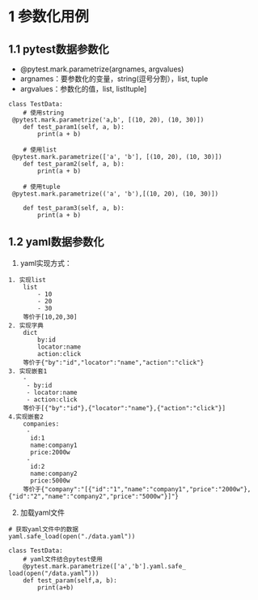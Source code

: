 # 1 参数化用例

## 1.1 pytest数据参数化

* @pytest.mark.parametrize(argnames, argvalues)
* argnames：要参数化的变量，string(逗号分割），list, tuple
* argvalues：参数化的值，list, listltuple]

```
class TestData:  
    # 使用string  
 @pytest.mark.parametrize('a,b', [(10, 20), (10, 30)])  
    def test_param1(self, a, b):  
        print(a + b)  
          
    # 使用list  
 @pytest.mark.parametrize(['a', 'b'], [(10, 20), (10, 30)])  
    def test_param2(self, a, b):  
        print(a + b)  
  
    # 使用tuple  
 @pytest.mark.parametrize(('a', 'b'),[(10, 20), (10, 30)])  
  
    def test_param3(self, a, b):  
        print(a + b)
```

## 1.2 yaml数据参数化

1. yaml实现方式：

```
1. 实现list
	list
		- 10
		- 20
		- 30
	等价于[10,20,30]
2. 实现字典
	dict
		by:id
		locator:name
		action:click
	等价于{"by":"id","locator":"name","action":"click"}
3. 实现嵌套1
	-
	 - by:id
	 - locator:name
	 - action:click	
	等价于[{"by":"id"},{"locator":"name"},{"action":"click"}]
4.实现嵌套2
	companies:
	 -
	  id:1
	  name:company1
	  price:2000w
	 -
	  id:2
	  name:company2
	  price:5000w
	等价于{"company":"[{"id":"1","name":"company1","price":"2000w"},{"id":"2","name":"company2","price":"5000w"}]"}
```

2. 加载yaml文件

```
# 获取yaml文件中的数据
yaml.safe_load(open("./data.yaml"))

class TestData:
	# yaml文件结合pytest使用
	@pytest.mark.parametrize(['a','b'].yaml.safe_ load(open("/data.yaml”)))
	def test_param(self,a, b):
		print(a+b)
```